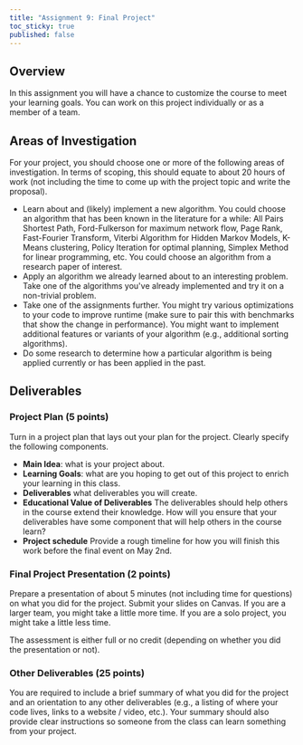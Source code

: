 ```yaml
---
title: "Assignment 9: Final Project"
toc_sticky: true
published: false
---
```


## Overview

In this assignment you will have a chance to customize the course to meet your learning goals.  You can work on this project individually or as a member of a team.

## Areas of Investigation

For your project, you should choose one or more of the following areas of investigation.  In terms of scoping, this should equate to about 20 hours of work (not including the time to come up with the project topic and write the proposal).

* Learn about and (likely) implement a new algorithm.  You could choose an algorithm that has been known in the literature for a while: All Pairs Shortest Path, Ford-Fulkerson for maximum network flow, Page Rank, Fast-Fourier Transform, Viterbi Algorithm for Hidden Markov Models, K-Means clustering, Policy Iteration for optimal planning, Simplex Method for linear programming, etc.  You could choose an algorithm from a research paper of interest.
* Apply an algorithm we already learned about to an interesting problem.  Take one of the algorithms you've already implemented and try it on a non-trivial problem.
* Take one of the assignments further.  You might try various optimizations to your code to improve runtime (make sure to pair this with benchmarks that show the change in performance).  You might want to implement additional features or variants of your algorithm (e.g., additional sorting algorithms).
* Do some research to determine how a particular algorithm is being applied currently or has been applied in the past.

## Deliverables

### Project Plan (5 points)

Turn in a project plan that lays out your plan for the project.  Clearly specify the following components.

* **Main Idea**: what is your project about.
* **Learning Goals**: what are you hoping to get out of this project to enrich your learning in this class.
* **Deliverables** what deliverables you will create.
* **Educational Value of Deliverables** The deliverables should help others in the course extend their knowledge.  How will you ensure that your deliverables have some component that will help others in the course learn?
* **Project schedule** Provide a rough timeline for how you will finish this work before the final event on May 2nd.

### Final Project Presentation (2 points)

Prepare a presentation of about 5 minutes (not including time for questions) on what you did for the project.  Submit your slides on Canvas.  If you are a larger team, you might take a little more time.  If you are a solo project, you might take a little less time.

The assessment is either full or no credit (depending on whether you did the presentation or not).

### Other Deliverables (25 points)

You are required to include a brief summary of what you did for the project and an orientation to any other deliverables (e.g., a listing of where your code lives, links to a website / video, etc.).  Your summary should also provide clear instructions so someone from the class can learn something from your project.